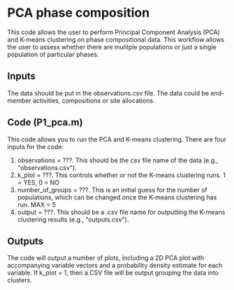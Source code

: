 # PCA phase composition
This code allows the user to perform Principal Component Analysis (PCA) and K-means clustering on phase compositional data. This workflow allows the user to assess whether there are mulitple populations or just a single population of particular phases.

## Inputs
The data should be put in the observations.csv file. The data could be end-member activities, compositions or site allocations. 

## Code (P1_pca.m)
This code allows you to run the PCA and K-means clustering. There are four inputs for the code:

1) observations = ???. This should be the csv file name of the data (e.g., "observations.csv").
2) k_plot = ???. This controls whether or not the K-means clustering runs. 1 = YES, 0 = NO
3) number_of_groups = ???. This is an initial guess for the number of populations, which can be changed once the K-means clustering has run. MAX = 5
4) output = ???. This should be a .csv file name for outputting the K-means clustering results (e.g., "outputs.csv").

## Outputs
The code will output a number of plots, including a 2D PCA plot with accompanying variable vectors and a probability density estimate for each variable. If k_plot = 1, then a CSV file will be output grouping the data into clusters.